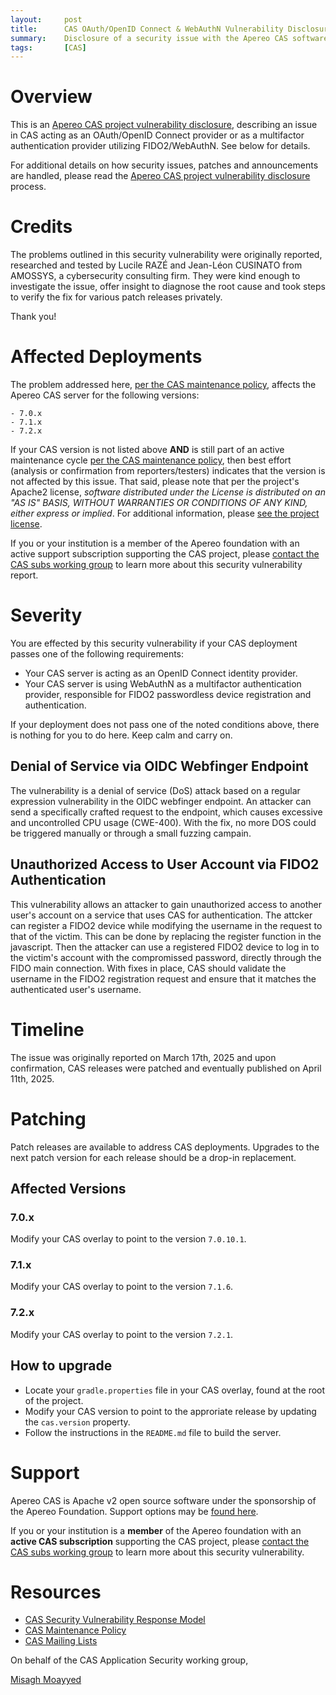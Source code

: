 ```yaml
---
layout:     post
title:      CAS OAuth/OpenID Connect & WebAuthN Vulnerability Disclosure
summary:    Disclosure of a security issue with the Apereo CAS software acting as an OAuth/OpenID Connect provider, or a as a multifactor authentication provider utilizing FIDO2/WebAuthN.
tags:       [CAS]
---
```


# Overview

This is an [Apereo CAS project vulnerability disclosure](https://apereo.github.io/cas/developer/Sec-Vuln-Response.html),
describing an issue in CAS acting as an OAuth/OpenID Connect provider or as a multifactor authentication provider utilizing FIDO2/WebAuthN. See below for details.

For additional details on how security issues, patches and announcements are handled, please read the [Apereo CAS project vulnerability disclosure](https://apereo.github.io/cas/developer/Sec-Vuln-Response.html) process.

# Credits

The problems outlined in this security vulnerability were originally reported, researched and tested by Lucile RAZÉ and Jean-Léon CUSINATO from AMOSSYS, a cybersecurity consulting firm. They were kind enough to investigate the issue, offer insight to diagnose the root cause and took steps to verify the fix for various patch releases privately.

Thank you!

# Affected Deployments

The problem addressed here, [per the CAS maintenance policy](https://apereo.github.io/cas/developer/Maintenance-Policy.html), affects the Apereo CAS server for the following versions:

```
- 7.0.x
- 7.1.x
- 7.2.x
```

If your CAS version is not listed above **AND** is still part of an active maintenance cycle [per the CAS maintenance policy](https://apereo.github.io/cas/developer/Maintenance-Policy.html), then best effort (analysis or confirmation from reporters/testers) indicates that the version is not affected by this issue. That said, please note that per the project's Apache2 license, *software distributed under the License is distributed on an "AS IS" BASIS, WITHOUT WARRANTIES OR CONDITIONS OF ANY KIND, either express or implied*. For additional information, please [see the project license](https://github.com/apereo/cas/blob/master/LICENSE).

If you or your institution is a member of the Apereo foundation with an active support subscription supporting the CAS project, please [contact the CAS subs working group](https://apereo.github.io/cas/Mailing-Lists.html) to learn more about this security vulnerability report.

# Severity

You are effected by this security vulnerability if your CAS deployment passes one of the following requirements:

- Your CAS server is acting as an OpenID Connect identity provider.
- Your CAS server is using WebAuthN as a multifactor authentication provider, responsible for FIDO2 passwordless device registration and authentication.

If your deployment does not pass one of the noted conditions above, there is nothing for you to do here. Keep calm and carry on.

## Denial of Service via OIDC Webfinger Endpoint

The vulnerability is a denial of service (DoS) attack based on a regular expression vulnerability in the OIDC webfinger endpoint. An attacker can send a specifically crafted request to the endpoint, which causes excessive and uncontrolled CPU usage (CWE-400). With the fix, no more DOS could be triggered manually or through a small fuzzing campain.

## Unauthorized Access to User Account via FIDO2 Authentication

This vulnerability allows an attacker to gain unauthorized access to another user's account on a service that uses CAS for authentication. 
The attcker can register a FIDO2 device while modifying the username in the request to that of the victim. This can be done by replacing the register function in the javascript. Then the attacker can use a registered FIDO2 device to log in to the victim's account with the compromissed password, directly through the FIDO main connection. With fixes in place, CAS should validate the username in the FIDO2 registration request and ensure that it matches the authenticated user's username. 

# Timeline

The issue was originally reported on March 17th, 2025 and upon confirmation, CAS releases were patched and eventually published on April 11th, 2025.

# Patching

Patch releases are available to address CAS deployments. Upgrades to the next patch version for each release should be a drop-in replacement.

## Affected Versions

### 7.0.x

Modify your CAS overlay to point to the version `7.0.10.1`.

### 7.1.x

Modify your CAS overlay to point to the version `7.1.6`.

### 7.2.x

Modify your CAS overlay to point to the version `7.2.1`.

## How to upgrade

- Locate your `gradle.properties` file in your CAS overlay, found at the root of the project.
- Modify your CAS version to point to the approriate release by updating the `cas.version` property.
- Follow the instructions in the `README.md` file to build the server.

# Support

Apereo CAS is Apache v2 open source software under the sponsorship of the Apereo Foundation. Support options may be [found here](https://apereo.github.io/cas/Support.html).

If you or your institution is a **member** of the Apereo foundation with an **active CAS subscription** supporting the CAS project, please [contact the CAS subs working group](https://apereo.github.io/cas/Mailing-Lists.html) to learn more about this security vulnerability.

# Resources

* [CAS Security Vulnerability Response Model](https://apereo.github.io/cas/developer/Sec-Vuln-Response.html)
* [CAS Maintenance Policy](https://apereo.github.io/cas/developer/Maintenance-Policy.html)
* [CAS Mailing Lists](https://apereo.github.io/cas/Mailing-Lists.html)

On behalf of the CAS Application Security working group,

[Misagh Moayyed](https://fawnoos.com)